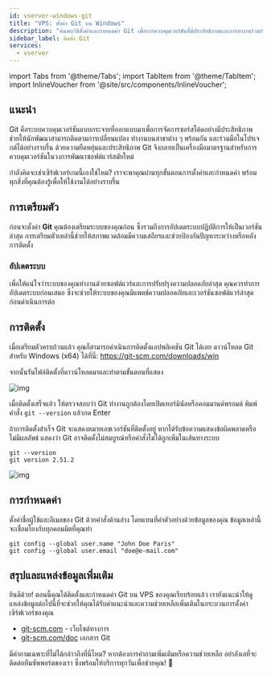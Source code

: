 ```yaml
---
id: vserver-windows-git
title: "VPS: ตั้งค่า Git บน Windows"
description: "ค้นพบวิธีตั้งค่าและกำหนดค่า Git เพื่อการควบคุมเวอร์ชันที่มีประสิทธิภาพและการทำงานร่วมกันอย่างราบรื่นในการพัฒนาซอฟต์แวร์ → เรียนรู้เพิ่มเติมตอนนี้"
sidebar_label: ติดตั้ง Git
services:
  - vserver
---
```


import Tabs from '@theme/Tabs';
import TabItem from '@theme/TabItem';
import InlineVoucher from '@site/src/components/InlineVoucher';

## แนะนำ

Git คือระบบควบคุมเวอร์ชันแบบกระจายที่ออกแบบมาเพื่อการจัดการซอร์สโค้ดอย่างมีประสิทธิภาพ ช่วยให้นักพัฒนาสามารถติดตามการเปลี่ยนแปลง ทำงานบนสาขาต่าง ๆ พร้อมกัน และร่วมมือในโปรเจกต์ได้อย่างราบรื่น ด้วยความยืดหยุ่นและประสิทธิภาพ Git จึงกลายเป็นเครื่องมือมาตรฐานสำหรับการควบคุมเวอร์ชันในวงการพัฒนาซอฟต์แวร์สมัยใหม่

กำลังคิดจะเช่าเซิร์ฟเวอร์เกมนี้เองใช่ไหม? เราจะพาคุณผ่านทุกขั้นตอนการตั้งค่าและกำหนดค่า พร้อมทุกสิ่งที่คุณต้องรู้เพื่อให้ใช้งานได้อย่างราบรื่น

<InlineVoucher />

## การเตรียมตัว

ก่อนจะตั้งค่า **Git** คุณต้องเตรียมระบบของคุณก่อน ซึ่งรวมถึงการอัปเดตระบบปฏิบัติการให้เป็นเวอร์ชันล่าสุด การเตรียมตัวเหล่านี้ช่วยให้สภาพแวดล้อมมีความเสถียรและช่วยป้องกันปัญหาระหว่างหรือหลังการติดตั้ง


### อัปเดตระบบ
เพื่อให้แน่ใจว่าระบบของคุณทำงานด้วยซอฟต์แวร์และการปรับปรุงความปลอดภัยล่าสุด คุณควรทำการอัปเดตระบบก่อนเสมอ ซึ่งจะช่วยให้ระบบของคุณมีแพตช์ความปลอดภัยและเวอร์ชันซอฟต์แวร์ล่าสุดก่อนดำเนินการต่อ


## การติดตั้ง

เมื่อเตรียมตัวครบถ้วนแล้ว คุณก็สามารถดำเนินการติดตั้งแอปพลิเคชัน Git ได้เลย ดาวน์โหลด Git สำหรับ Windows (x64) ได้ที่นี่: https://git-scm.com/downloads/win 

จากนั้นรันไฟล์ติดตั้งที่ดาวน์โหลดมาและทำตามขั้นตอนที่แสดง

![img](https://screensaver01.zap-hosting.com/index.php/s/Y3Rme8q9LHSk4fg/download)

เมื่อติดตั้งเสร็จแล้ว ให้ตรวจสอบว่า Git ทำงานถูกต้องโดยเปิดเทอร์มินัลหรือคอมมานด์พรอมต์ พิมพ์คำสั่ง `git --version` แล้วกด Enter

ถ้าการติดตั้งสำเร็จ Git จะแสดงหมายเลขเวอร์ชันที่ติดตั้งอยู่ หากได้รับข้อความแสดงข้อผิดพลาดหรือไม่มีผลลัพธ์ แสดงว่า Git อาจติดตั้งไม่สมบูรณ์หรือคำสั่งไม่ได้ถูกเพิ่มในเส้นทางระบบ

```
git --version
git version 2.51.2
```

![img](https://screensaver01.zap-hosting.com/index.php/s/FDDLGnLkStfb7nY/preview)


## การกำหนดค่า

ตั้งค่าชื่อผู้ใช้และอีเมลของ Git ด้วยคำสั่งด้านล่าง โดยแทนที่ค่าตัวอย่างด้วยข้อมูลของคุณ ข้อมูลเหล่านี้จะเชื่อมโยงกับทุกคอมมิตที่คุณทำ

```
git config --global user.name "John Doe Paris"
git config --global user.email "doe@e-mail.com"
```


## สรุปและแหล่งข้อมูลเพิ่มเติม

ยินดีด้วย! ตอนนี้คุณได้ติดตั้งและกำหนดค่า Git บน VPS ของคุณเรียบร้อยแล้ว เรายังแนะนำให้ดูแหล่งข้อมูลต่อไปนี้ที่จะช่วยให้คุณได้รับคำแนะนำและความช่วยเหลือเพิ่มเติมในกระบวนการตั้งค่าเซิร์ฟเวอร์ของคุณ

- [git-scm.com](https://git-scm.com/) - เว็บไซต์ทางการ
- [git-scm.com/doc](https://git-scm.com/doc) เอกสาร Git

มีคำถามเฉพาะที่ไม่ได้กล่าวถึงที่นี่ไหม? หากต้องการคำถามเพิ่มเติมหรือความช่วยเหลือ อย่าลังเลที่จะติดต่อทีมซัพพอร์ตของเรา ซึ่งพร้อมให้บริการทุกวันเพื่อช่วยคุณ! 🙂


<InlineVoucher />